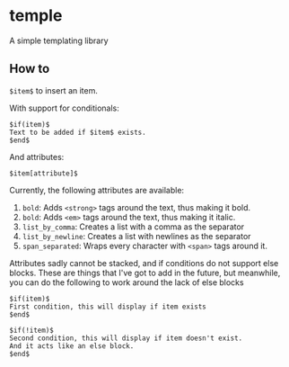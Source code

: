 # temple

A simple templating library

## How to

`$item$` to insert an item.

With support for conditionals:

```
$if(item)$
Text to be added if $item$ exists.
$end$
```

And attributes:

```
$item[attribute]$
```

Currently, the following attributes are available:
1. `bold`: Adds `<strong>` tags around the text, thus making it bold.
2. `bold`: Adds `<em>` tags around the text, thus making it italic.
3. `list_by_comma`: Creates a list with a comma as the separator
4. `list_by_newline`: Creates a list with newlines as the separator
5. `span_separated`: Wraps every character with `<span>` tags around it.


Attributes sadly cannot be stacked, and if conditions do not support else blocks.
These are things that I've got to add in the future, but meanwhile, you can do the following to work around the lack of else blocks

```
$if(item)$
First condition, this will display if item exists
$end$

$if(!item)$
Second condition, this will display if item doesn't exist.
And it acts like an else block.
$end$
```
